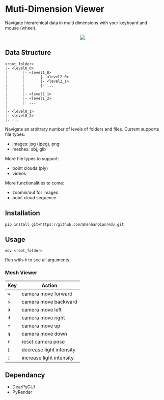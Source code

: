 # Muti-Dimension Viewer

Navigate hierarchical data in multi dimensions with your keyboard and mouse (wheel).

<div align="center"> 
  <img src="demo.gif">
</div> 

## Data Structure
```
<root_folder>
|- <level0_0>
|       |- <level1_0>
|       |       |- <level2_0>
|       |       |- <level2_1>
|       |       |- ...
|       |
|       |- <level1_1>
|       |- <level1_2>
|       |- ...
|
|- <level0_1>
|- <level0_2>
|- ...
```

Navigate an arbitrary number of levels of folders and files. Current supporte file types:
- images: jpg (jpeg), png
- meshes: obj, glb

More file types to support:
- point clouds (ply)
- videos

More functionalities to come:
- zoomin/out for images
- point cloud sequence

## Installation

```shell
pip install git+https://github.com/ShenhanQian/mdv.git
```

## Usage

```shell
mdv <root_folder>
```

Run with`-h` to see all arguments.

### Mesh Viewer
|Key|Action                   |
| - | -                       |
|`w`|camera move forward      |
|`s`|camera move backward     |
|`a`|camera move left         |
|`d`|camera move right        |
|`e`|camera move up           |
|`q`|camera move down         |
|`r`|reset camera pose        |
|`[`|decrease light intensity |
|`]`|increase light intensity |

## Dependancy
- DearPyGUI
- PyRender 
